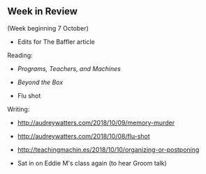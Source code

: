 ## Week in Review
(Week beginning 7 October)

* Edits for The Baffler article

Reading:
* _Programs, Teachers, and Machines_
* _Beyond the Box_

* Flu shot

Writing:
* http://audreywatters.com/2018/10/09/memory-murder
* http://audreywatters.com/2018/10/08/flu-shot
* http://teachingmachin.es/2018/10/10/organizing-or-postponing

* Sat in on Eddie M's class again (to hear Groom talk)
